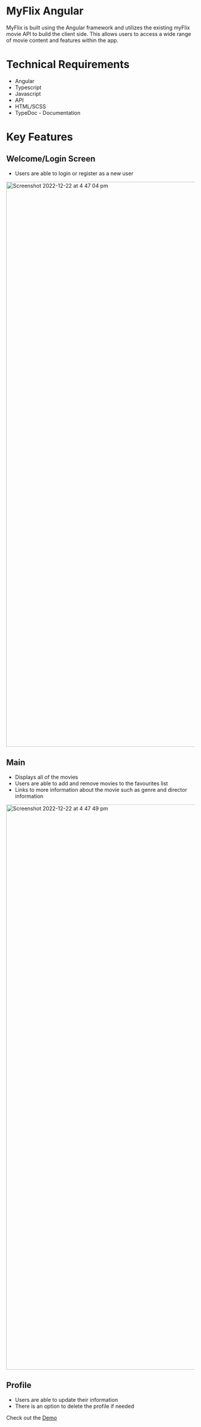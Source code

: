 # MyFlix Angular

MyFlix is built using the Angular framework and utilizes the existing myFlix movie API to build the client side. This allows users to access a wide range of movie content and features within the app.

# Technical Requirements
- Angular
- Typescript
- Javascript
- API 
- HTML/SCSS
- TypeDoc - Documentation

# Key Features

## Welcome/Login Screen
- Users are able to login or register as a new user

<img width="1512" alt="Screenshot 2022-12-22 at 4 47 04 pm" src="https://user-images.githubusercontent.com/79291013/209185367-cdd09b9f-33f6-48a1-b28d-2eaa741af73b.png">

## Main
- Displays all of the movies
- Users are able to add and remove movies to the favourites list
- Links to more information about the movie such as genre and director information
<img width="1512" alt="Screenshot 2022-12-22 at 4 47 49 pm" src="https://user-images.githubusercontent.com/79291013/209185441-ca966bca-fbbe-4163-a2d1-41b53ea89cff.png">

## Profile
- Users are able to update their information
- There is an option to delete the profile if needed




Check out the [Demo](https://lamptissue.github.io/myFlix-Angular-client/)
